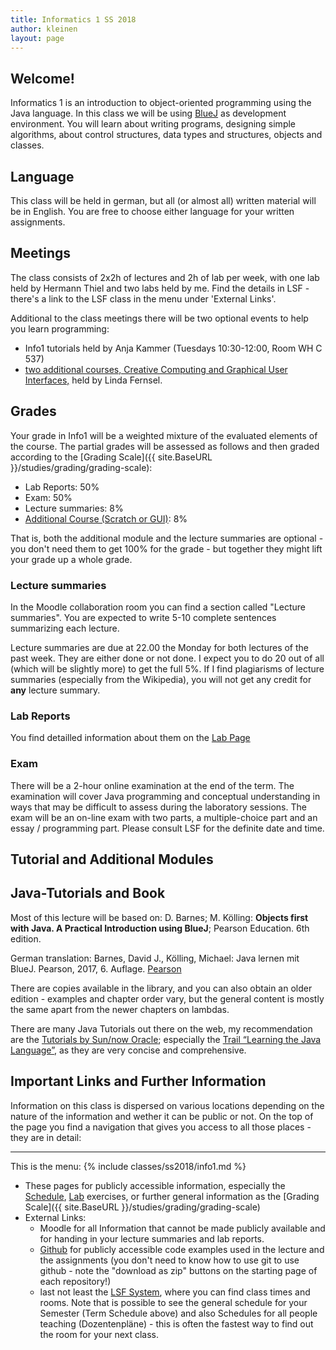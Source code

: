 ```yaml
---
title: Informatics 1 SS 2018
author: kleinen
layout: page
---
```


## Welcome!

Informatics 1 is an introduction to object-oriented programming using the Java
language. In this class we will be using  [BlueJ](https://bluej.org/) as development environment.
You will learn about writing programs, designing simple algorithms, about
control structures, data types and structures, objects and classes.

## Language

This class will be held in german, but all (or almost all) written material will
be in English. You are free to choose either language for your written assignments.

## Meetings

The class consists of 2x2h of lectures and 2h of lab per week, with one lab held by Hermann Thiel and two labs held by me. Find the details in
LSF - there's a link to the LSF class in the menu under 'External Links'.

Additional to the class meetings there will be two optional events to help you learn programming:
* Info1 tutorials held by Anja Kammer (Tuesdays 10:30-12:00, Room WH C 537)
* [two additional courses, Creative Computing and Graphical User Interfaces,](extra/) held by Linda Fernsel.  

## Grades

Your grade in Info1 will be a weighted mixture of the evaluated elements of the course. The partial grades will be assessed as follows and then graded according to the [Grading Scale]({{ site.BaseURL }}/studies/grading/grading-scale):

* Lab Reports: 50%
* Exam: 50%
* Lecture summaries: 8%
* [Additional Course (Scratch or GUI)](extra/): 8%

That is, both the additional module and the lecture summaries are optional - you don't need them to get 100% for the grade - but together they might lift your grade up a whole grade.

### Lecture summaries
In the Moodle collaboration room you can find a section called "Lecture summaries". You are expected to write 5-10 complete sentences summarizing each lecture.

Lecture summaries are due at 22.00 the Monday for both lectures of the past week. They are either done or not done. I expect you to do 20 out of all (which will be slightly more) to get the full 5%.
 If I find plagiarisms of lecture summaries (especially from the Wikipedia), you will not get any credit for **any** lecture summary.

### Lab Reports
You find detailled information about them on the [Lab Page](labs/)

### Exam

There will be a 2-hour online examination at the end of the term. The examination will cover Java programming and conceptual understanding in ways that may be difficult to assess during the laboratory sessions. The exam will be an on-line exam with two parts, a multiple-choice part and an essay / programming part. Please consult LSF for the definite date and time.

## Tutorial and Additional Modules


## Java-Tutorials and Book

Most of this lecture will be based on: D. Barnes; M. Kölling: **Objects first with Java. A Practical Introduction using BlueJ**; Pearson Education. 6th edition.

German translation: Barnes, David J., Kölling, Michael: Java lernen mit BlueJ. Pearson,  2017, 6. Auflage. [Pearson](https://www.pearson-studium.de/java-lernen-mit-bluej_4.html)

There are copies available in the library, and you can also obtain an older edition - examples and chapter order vary, but the general content is mostly the same apart from the newer chapters on lambdas.

There are many Java Tutorials out there on the web, my recommendation are the [Tutorials by Sun/now Oracle][7]; especially the [Trail &#8220;Learning the Java Language&#8221;][8], as they are very concise and comprehensive.


 [7]: https://download.oracle.com/javase/tutorial/
 [8]: https://download.oracle.com/javase/tutorial/java/

## Important Links and Further Information

Information on this class is dispersed on various locations depending on the nature of the information and wether it can be public or not.
On the top of the page you find a navigation that gives you access to all those places - they are in detail:
<hr />
This is the menu:
{% include classes/ss2018/info1.md %}

* These pages for publicly accessible information, especially the [Schedule](schedule), [Lab](labs) exercises, or further general information as the [Grading Scale]({{ site.BaseURL }}/studies/grading/grading-scale)
* External Links:
    * Moodle for all Information that cannot be made publicly available and for handing in your lecture summaries and lab reports.
    * [Github](https://github.com/htw-imi-info1) for publicly accessible code examples used in the lecture and the assignments (you don't need to know how to use git to use github - note the "download as zip" buttons on the starting page of each repository!)
    * last not least the [LSF System](https://lsf.htw-berlin.de), where you can find class times and rooms. Note that is possible to see the general schedule for your Semester (Term Schedule above) and also Schedules for all people teaching (Dozentenpläne) - this is often the fastest way to find out the room for your next class.
